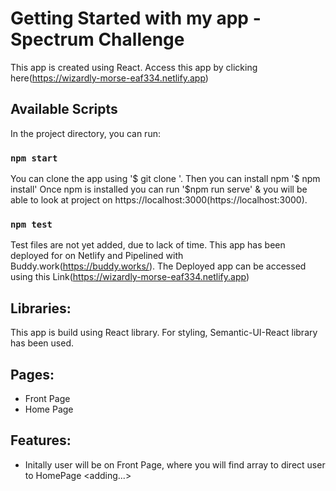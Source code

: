 # Getting Started with my app - Spectrum Challenge

This app is created using React. Access this app by clicking here(https://wizardly-morse-eaf334.netlify.app)

## Available Scripts

In the project directory, you can run:

### `npm start`

You can clone the app using '$ git clone <repo link>'.
Then you can install npm '$ npm install'
Once npm is installed you can run '$npm run serve' & you will be able to look at project on https://localhost:3000(https://localhost:3000).

### `npm test`

Test files are not yet added, due to lack of time.
This app has been deployed for on Netlify and Pipelined with Buddy.work(https://buddy.works/).
The Deployed app can be accessed using this Link(https://wizardly-morse-eaf334.netlify.app)

## Libraries:

This app is build using React library.
For styling, Semantic-UI-React library has been used.

## Pages:

- Front Page
- Home Page

## Features:

- Initally user will be on Front Page, where you will find array to direct user to HomePage
  <adding...>
